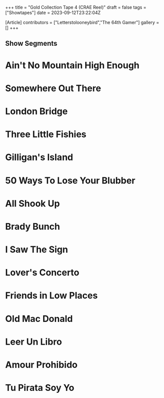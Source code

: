 +++
title = "Gold Collection Tape 4 (CRAE Reel)"
draft = false
tags = ["Showtapes"]
date = 2023-09-12T23:22:04Z

[Article]
contributors = ["Letterstolooneybird","The 64th Gamer"]
gallery = []
+++
## Show Segments ##

# Ain't No Mountain High Enough
# Somewhere Out There
# London Bridge
# Three Little Fishies
# Gilligan's Island
# 50 Ways To Lose Your Blubber
# All Shook Up
# Brady Bunch
# I Saw The Sign
# Lover's Concerto
# Friends in Low Places
# Old Mac Donald
# Leer Un Libro
# Amour Prohibido
# Tu Pirata Soy Yo